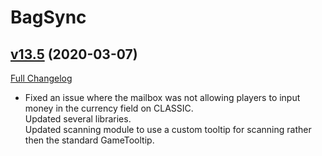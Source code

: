 # BagSync

## [v13.5](https://github.com/Xruptor/BagSync/tree/v13.5) (2020-03-07)
[Full Changelog](https://github.com/Xruptor/BagSync/compare/v13.4...v13.5)

- Fixed an issue where the mailbox was not allowing players to input money in the currency field on CLASSIC.  
    Updated several libraries.  
    Updated scanning module to use a custom tooltip for scanning rather then the standard GameTooltip.  
